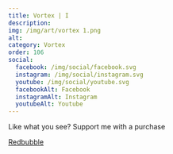 ```yaml
---
title: Vortex | I
description: 
img: /img/art/vortex 1.png
alt: 
category: Vortex
order: 106
social:
  facebook: /img/social/facebook.svg
  instagram: /img/social/instagram.svg
  youtube: /img/social/youtube.svg
  facebookAlt: Facebook
  instagramAlt: Instagram
  youtubeAlt: Youtube
---
```

Like what you see? Support me with a purchase

<a href='https://www.redbubble.com/shop/ap/104528457' class="btn btn-primary store-link">
Redbubble
</a>
